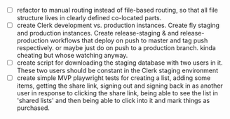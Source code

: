 -   [ ] refactor to manual routing instead of file-based routing, so that all file structure lives
        in clearly defined co-located parts.
-   [ ] create Clerk development vs. production instances. Create fly staging and production
        instances. Create release-staging & and release-production workflows that deploy on push to
        master and tag push respectively. or maybe just do on push to a production branch. kinda
        cheating but whose watching anyway.
-   [ ] create script for downloading the staging database with two users in it. These two users
        should be constant in the Clerk staging environment
-   [ ] create simple MVP playwright tests for creating a list, adding some items, getting the share
        link, signing out and signing back in as another user in response to clicking the share
        link, being able to see the list in 'shared lists' and then being able to click into it and
        mark things as purchased.
